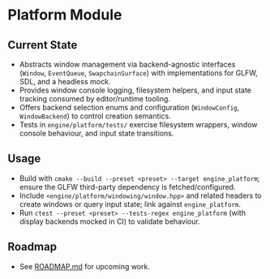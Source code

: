 # Platform Module

## Current State
- Abstracts window management via backend-agnostic interfaces (`Window`, `EventQueue`, `SwapchainSurface`) with implementations for GLFW, SDL, and a headless mock.
- Provides window console logging, filesystem helpers, and input state tracking consumed by editor/runtime tooling.
- Offers backend selection enums and configuration (`WindowConfig`, `WindowBackend`) to control creation semantics.
- Tests in `engine/platform/tests/` exercise filesystem wrappers, window console behaviour, and input state transitions.

## Usage
- Build with `cmake --build --preset <preset> --target engine_platform`; ensure the GLFW third-party dependency is fetched/configured.
- Include `<engine/platform/windowing/window.hpp>` and related headers to create windows or query input state; link against `engine_platform`.
- Run `ctest --preset <preset> --tests-regex engine_platform` (with display backends mocked in CI) to validate behaviour.

## Roadmap
- See [ROADMAP.md](ROADMAP.md) for upcoming work.
